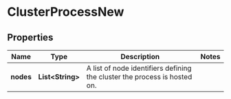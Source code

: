 

# ClusterProcessNew

## Properties

Name | Type | Description | Notes
------------ | ------------- | ------------- | -------------
**nodes** | **List&lt;String&gt;** | A list of node identifiers defining the cluster the process is hosted on. | 



